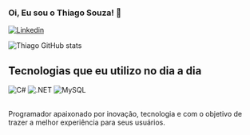 ### Oi, Eu sou o Thiago Souza! 👋

[![Linkedin](https://img.shields.io/badge/LinkedIn-0077B5?style=for-the-badge&logo=linkedin&logoColor=white)](https://www.linkedin.com/in/thiago-souza-795a381a7/)

![Thiago GitHub stats](https://github-readme-stats.vercel.app/api?username=souzatm&show_icons=true&theme=tokyonight)

## Tecnologias que eu utilizo no dia a dia 
<div style="display: inline_block">
  <img allign="center" alt="C#" src="https://img.shields.io/badge/C%23-239120?style=for-the-badge&logo=c-sharp&logoColor=white"/>
  <img allign="center" alt=".NET" src="https://img.shields.io/badge/.NET-5C2D91?style=for-the-badge&logo=.net&logoColor=white"/>
  <img allign="center" alt="MySQL" src="https://img.shields.io/badge/MySQL-00000F?style=for-the-badge&logo=mysql&logoColor=white"/>
</div><br/>

Programador apaixonado por inovação, tecnologia e com o objetivo de trazer a melhor experiência para seus usuários.
